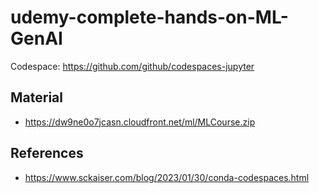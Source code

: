# udemy-complete-hands-on-ML-GenAI

Codespace: https://github.com/github/codespaces-jupyter

## Material
- https://dw9ne0o7jcasn.cloudfront.net/ml/MLCourse.zip

## References

- https://www.sckaiser.com/blog/2023/01/30/conda-codespaces.html
